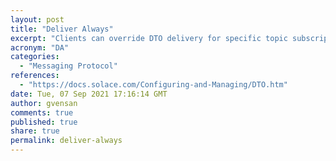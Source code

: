 ```yaml
---
layout: post
title: "Deliver Always"
excerpt: "Clients can override DTO delivery for specific topic subscriptions by applying the Deliver Always (DA) property to those subscriptions when they are added to the event broker."
acronym: "DA"
categories:
  - "Messaging Protocol"
references:
  - "https://docs.solace.com/Configuring-and-Managing/DTO.htm"
date: Tue, 07 Sep 2021 17:16:14 GMT
author: gvensan
comments: true
published: true
share: true
permalink: deliver-always
---
```

